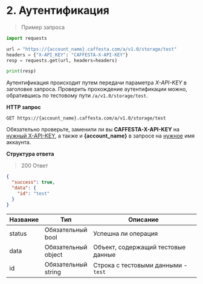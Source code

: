 # 2. Аутентификация

> Пример запроса

```python
import requests

url = "https://{account_name}.caffesta.com/a/v1.0/storage/test"
headers = {"X-API_KEY": "CAFFESTA-X-API-KEY"}
resp = requests.get(url, headers=headers)

print(resp)
```

Аутентификация происходит путем передачи параметра *X-API-KEY* в заголовке запроса. Проверить прохождение аутентификации
можно, обратившись по тестовому пути `/a/v1.0/storage/test`.

**HTTP запрос**

`GET https://{account_name}.caffesta.com/a/v1.0/storage/test`

<aside class="notice">
Обязательно проверьте, заменили ли вы <b>CAFFESTA-X-API-KEY</b> на <u>нужный X-API-KEY</u>, а также и <b>{account_name}</b> 
в запросе на <u>нужное</u> имя аккаунта.
</aside>

**Структура ответа**

> 200 Ответ

```json
{
  "success": true,
  "data": {
    "id": "test"
  }
}
```

| Название | Тип                     | Описание                            |
|----------|-------------------------|-------------------------------------|
| status   | Обязательный<br/>bool   | Успешна ли операция                 |
| data     | Обязательный<br/>object | Объект, содержащий тестовые данные  |
| id       | Обязательный<br/>string | Строка с тестовыми данными - `test` |
